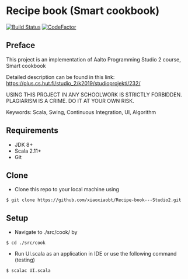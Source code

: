 # Recipe book (Smart cookbook)
[![Build Status](https://travis-ci.com/xiaoxiaobt/Recipe-book---Studio2.svg?token=jweLhMwtk8oGmdXQGBZN&branch=master)](https://travis-ci.com/xiaoxiaobt/Recipe-book---Studio2)
[![CodeFactor](https://www.codefactor.io/repository/github/xiaoxiaobt/recipe-book---studio2/badge/master?s=26dcc4302d2db03cffbe78d35c8e6aaab285191b)](https://www.codefactor.io/repository/github/xiaoxiaobt/recipe-book---studio2/overview/master)
## Preface

This project is an implementation of Aalto Programming Studio 2 course, Smart cookbook

Detailed description can be found in this link: 
https://plus.cs.hut.fi/studio_2/k2019/studioprojekti/232/

USING THIS PROJECT IN ANY SCHOOLWORK IS STRICTLY FORBIDDEN.
PLAGIARISM IS A CRIME. DO IT AT YOUR OWN RISK.

Keywords: Scala, Swing, Continuous Integration, UI, Algorithm

## Requirements

- JDK 8+
- Scala 2.11+
- Git

## Clone

- Clone this repo to your local machine using 

```shell
$ git clone https://github.com/xiaoxiaobt/Recipe-book---Studio2.git
```
## Setup

- Navigate to ./src/cook/ by
```shell
$ cd ./src/cook
```
- Run UI.scala as an application in IDE or use the following command (testing)
```shell
$ scalac UI.scala
```

